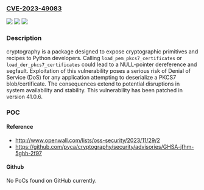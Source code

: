 ### [CVE-2023-49083](https://cve.mitre.org/cgi-bin/cvename.cgi?name=CVE-2023-49083)
![](https://img.shields.io/static/v1?label=Product&message=cryptography&color=blue)
![](https://img.shields.io/static/v1?label=Version&message=%3D%20%3E%3D%203.1%2C%20%3C%2041.0.6%20&color=brighgreen)
![](https://img.shields.io/static/v1?label=Vulnerability&message=CWE-476%3A%20NULL%20Pointer%20Dereference&color=brighgreen)

### Description

cryptography is a package designed to expose cryptographic primitives and recipes to Python developers. Calling `load_pem_pkcs7_certificates` or `load_der_pkcs7_certificates` could lead to a NULL-pointer dereference and segfault. Exploitation of this vulnerability poses a serious risk of Denial of Service (DoS) for any application attempting to deserialize a PKCS7 blob/certificate. The consequences extend to potential disruptions in system availability and stability. This vulnerability has been patched in version 41.0.6.

### POC

#### Reference
- http://www.openwall.com/lists/oss-security/2023/11/29/2
- https://github.com/pyca/cryptography/security/advisories/GHSA-jfhm-5ghh-2f97

#### Github
No PoCs found on GitHub currently.

